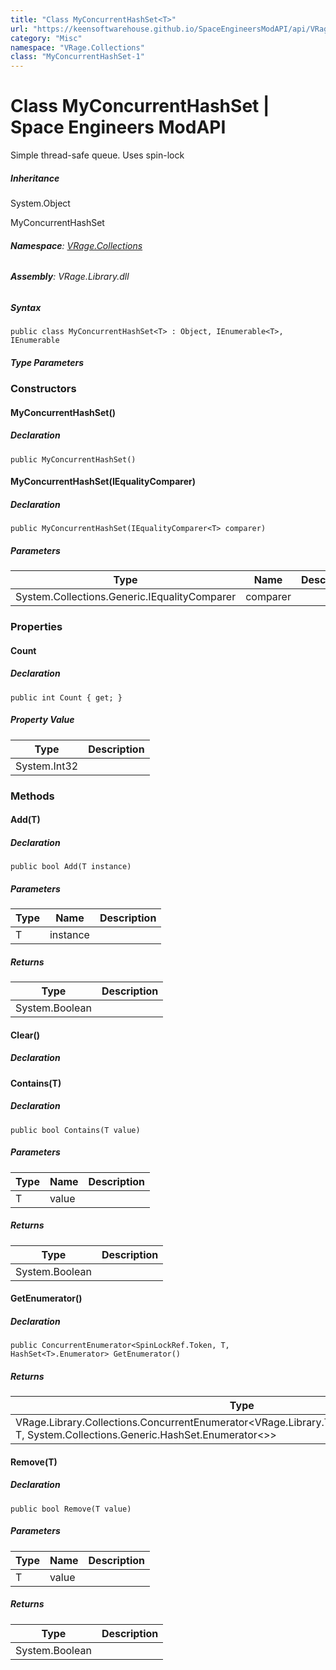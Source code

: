 ```yaml
---
title: "Class MyConcurrentHashSet<T>"
url: "https://keensoftwarehouse.github.io/SpaceEngineersModAPI/api/VRage.Collections.MyConcurrentHashSet-1.html"
category: "Misc"
namespace: "VRage.Collections"
class: "MyConcurrentHashSet-1"
---
```


# Class MyConcurrentHashSet<T> | Space Engineers ModAPI

Simple thread-safe queue. Uses spin-lock

##### Inheritance

System.Object

MyConcurrentHashSet<T>

###### **Namespace**: [VRage.Collections](https://keensoftwarehouse.github.io/SpaceEngineersModAPI/api/VRage.Collections.html)

###### **Assembly**: VRage.Library.dll

##### Syntax

```
public class MyConcurrentHashSet<T> : Object, IEnumerable<T>, IEnumerable
```

##### Type Parameters

### [](#constructors)Constructors

#### [](#VRage_Collections_MyConcurrentHashSet_1__ctor)MyConcurrentHashSet()

##### Declaration

```
public MyConcurrentHashSet()
```

#### [](#VRage_Collections_MyConcurrentHashSet_1__ctor_System_Collections_Generic_IEqualityComparer__0__)MyConcurrentHashSet(IEqualityComparer<T>)

##### Declaration

```
public MyConcurrentHashSet(IEqualityComparer<T> comparer)
```

##### Parameters

| Type | Name | Description |
| --- | --- | --- |
| System.Collections.Generic.IEqualityComparer<T> | comparer |     |

### [](#properties)Properties

#### [](#VRage_Collections_MyConcurrentHashSet_1_Count)Count

##### Declaration

```
public int Count { get; }
```

##### Property Value

| Type | Description |
| --- | --- |
| System.Int32 |     |

### [](#methods)Methods

#### [](#VRage_Collections_MyConcurrentHashSet_1_Add__0_)Add(T)

##### Declaration

```
public bool Add(T instance)
```

##### Parameters

| Type | Name | Description |
| --- | --- | --- |
| T   | instance |     |

##### Returns

| Type | Description |
| --- | --- |
| System.Boolean |     |

#### [](#VRage_Collections_MyConcurrentHashSet_1_Clear)Clear()

##### Declaration

#### [](#VRage_Collections_MyConcurrentHashSet_1_Contains__0_)Contains(T)

##### Declaration

```
public bool Contains(T value)
```

##### Parameters

| Type | Name | Description |
| --- | --- | --- |
| T   | value |     |

##### Returns

| Type | Description |
| --- | --- |
| System.Boolean |     |

#### [](#VRage_Collections_MyConcurrentHashSet_1_GetEnumerator)GetEnumerator()

##### Declaration

```
public ConcurrentEnumerator<SpinLockRef.Token, T, HashSet<T>.Enumerator> GetEnumerator()
```

##### Returns

| Type | Description |
| --- | --- |
| VRage.Library.Collections.ConcurrentEnumerator<VRage.Library.Threading.SpinLockRef.Token, T, System.Collections.Generic.HashSet.Enumerator<>> |     |

#### [](#VRage_Collections_MyConcurrentHashSet_1_Remove__0_)Remove(T)

##### Declaration

```
public bool Remove(T value)
```

##### Parameters

| Type | Name | Description |
| --- | --- | --- |
| T   | value |     |

##### Returns

| Type | Description |
| --- | --- |
| System.Boolean |     |